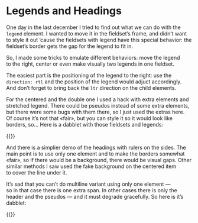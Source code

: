 # Legends and Headings

One day in the last december I tried to find out what we can do with the `legend` element. I wanted to move it in the fieldset’s frame, and didn’t want to style it out ’cause the fieldsets with legend have this special behavior: the fieldset’s border gets the gap for the legend to fit in.

So, I made some tricks to emulate different behaviors: move the legend to the right, center or even make visually two legends in one fieldset.

The easiest part is the positioning of the legend to the right: use the `direction: rtl` and the position of the legend would adjuct accordingly. And don’t forget to bring back the `ltr` direction on the child elements.

For the centered and the double one I used a hack with extra elements and stretched legend. There could be pseudos instead of some extra elements, but there were some bugs with them there, so I just used the extras here. Of course it’s not that «fair», but you can style it so it would look like borders, so… Here is a dabblet with those fieldsets and legends:

{{<Partial src="legends.html" />}}

And there is a simplier demo of the headings with rulers on the sides. The main point is to use only one element and to make the borders somewhat «fair», so if there would be a background, there would be visual gaps. Other similar methods I saw used the fake background on the centered item to cover the line under it.

It’s sad that you can’t do multiline variant using only one element — so in that case there is one extra span. In other cases there is only the header and the pseudos — and it must degrade gracefully. So here is it’s dabblet:

{{<Partial src="headings.html" />}}
